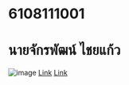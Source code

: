 # 6108111001
# นายจักรพัฒน์ ไชยแก้ว
![image](http://jakkapatchai.github.io/myprofile/69252030_1735591496585347_1859237857210662912_o.jpg)
[Link](https://www.facebook.com/jakkapatcom)
[Link](http://jakkapatchai.github.io/myprofile/69252030_1735591496585347_1859237857210662912_o.jpg/hello.htm)
